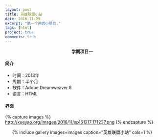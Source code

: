 ```yaml
---
layout: post
title: 英雄联盟小站
date: 2016-11-29
excerpt: "第一个网页小项目."
tags: [html]
project: true
comments: true
---
```


<center><b>学期项目一</b></center> 

#### 简介
* 时间：2013年
* 周期：半个月
* 软件：Adobe Dreamweaver 8
* 语言：HTML

#### 界面

{% capture images %}
	http://xueyao.org/images/2016/11/sp161217_171237.png
{% endcapture %}
<center>{% include gallery images=images caption="英雄联盟小站" cols=1 %}</center>




